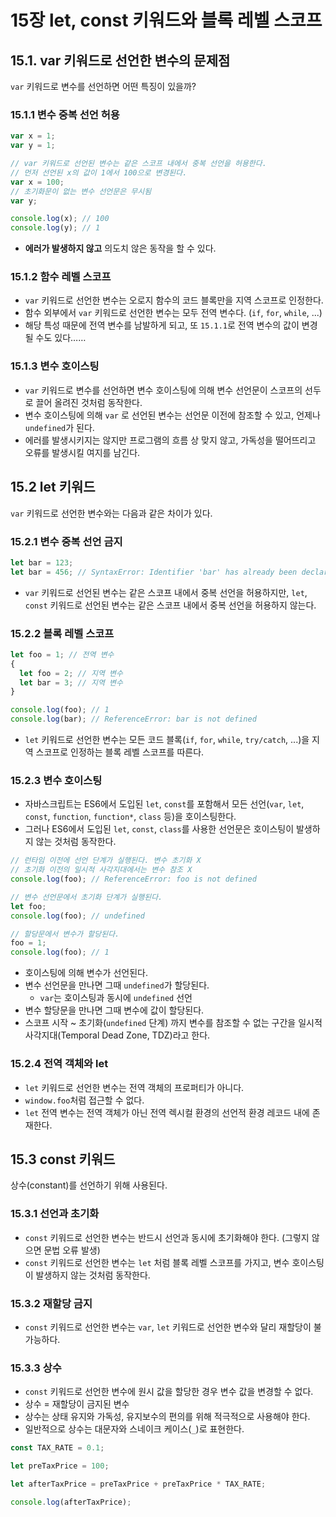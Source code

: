 # 15장 let, const 키워드와 블록 레벨 스코프

## 15.1. var 키워드로 선언한 변수의 문제점

`var` 키워드로 변수를 선언하면 어떤 특징이 있을까?

### 15.1.1 변수 중복 선언 허용

```javascript
var x = 1;
var y = 1;

// var 키워드로 선언된 변수는 같은 스코프 내에서 중복 선언을 허용한다.
// 먼저 선언된 x의 값이 1에서 100으로 변경된다.
var x = 100;
// 초기화문이 없는 변수 선언문은 무시됨
var y;

console.log(x); // 100
console.log(y); // 1
```

- **에러가 발생하지 않고** 의도치 않은 동작을 할 수 있다.

### 15.1.2 함수 레벨 스코프

- `var` 키워드로 선언한 변수는 오로지 함수의 코드 블록만을 지역 스코프로 인정한다.
- 함수 외부에서 `var` 키워드로 선언한 변수는 모두 전역 변수다. (`if`, `for`, `while`, ...)
- 해당 특성 때문에 전역 변수를 남발하게 되고, 또 `15.1.1`로 전역 변수의 값이 변경될 수도 있다……

### 15.1.3 변수 호이스팅

- `var` 키워드로 변수를 선언하면 변수 호이스팅에 의해 변수 선언문이 스코프의 선두로 끌어 올려진 것처럼 동작한다.
- 변수 호이스팅에 의해 `var` 로 선언된 변수는 선언문 이전에 참조할 수 있고, 언제나 `undefined`가 된다.
- 에러를 발생시키지는 않지만 프로그램의 흐름 상 맞지 않고, 가독성을 떨어뜨리고 오류를 발생시킬 여지를 남긴다.

## 15.2 let 키워드

`var` 키워드로 선언한 변수와는 다음과 같은 차이가 있다.

### 15.2.1 변수 중복 선언 금지

```javascript
let bar = 123;
let bar = 456; // SyntaxError: Identifier 'bar' has already been declared
```

- `var` 키워드로 선언된 변수는 같은 스코프 내에서 중복 선언을 허용하지만, `let`, `const` 키워드로 선언된 변수는 같은 스코프 내에서 중복 선언을 허용하지 않는다.

### 15.2.2 블록 레벨 스코프

```javascript
let foo = 1; // 전역 변수
{
  let foo = 2; // 지역 변수
  let bar = 3; // 지역 변수
}

console.log(foo); // 1
console.log(bar); // ReferenceError: bar is not defined
```

- `let` 키워드로 선언한 변수는 모든 코드 블록(`if`, `for`, `while`, `try/catch`, ...)을 지역 스코프로 인정하는 블록 레벨 스코프를 따른다.

### 15.2.3 변수 호이스팅

- 자바스크립트는 ES6에서 도입된 `let`, `const`를 포함해서 모든 선언(`var`, `let`, `const`, `function`, `function*`, `class` 등)을 호이스팅한다.
- 그러나 ES6에서 도입된 `let`, `const`, `class`를 사용한 선언문은 호이스팅이 발생하지 않는 것처럼 동작한다.

```javascript
// 런타임 이전에 선언 단계가 실행된다. 변수 초기화 X
// 초기화 이전의 일시적 사각지대에서는 변수 참조 X
console.log(foo); // ReferenceError: foo is not defined

// 변수 선언문에서 초기화 단계가 실행된다.
let foo;
console.log(foo); // undefined

// 할당문에서 변수가 할당된다.
foo = 1;
console.log(foo); // 1
```

- 호이스팅에 의해 변수가 선언된다.
- 변수 선언문을 만나면 그때 `undefined`가 할당된다.
  - `var`는 호이스팅과 동시에 `undefined` 선언
- 변수 할당문을 만나면 그때 변수에 값이 할당된다.
- 스코프 시작 ~ 초기화(`undefined` 단계) 까지 변수를 참조할 수 없는 구간을 일시적 사각지대(Temporal Dead Zone, TDZ)라고 한다.

### 15.2.4 전역 객체와 let

- `let` 키워드로 선언한 변수는 전역 객체의 프로퍼티가 아니다.
- `window.foo`처럼 접근할 수 없다.
- `let` 전역 변수는 전역 객체가 아닌 전역 렉시컬 환경의 선언적 환경 레코드 내에 존재한다.

## 15.3 const 키워드

상수(constant)를 선언하기 위해 사용된다.

### 15.3.1 선언과 초기화

- `const` 키워드로 선언한 변수는 반드시 선언과 동시에 초기화해야 한다. (그렇지 않으면 문법 오류 발생)
- `const` 키워드로 선언한 변수는 `let` 처럼 블록 레벨 스코프를 가지고, 변수 호이스팅이 발생하지 않는 것처럼 동작한다.

### 15.3.2 재할당 금지

- `const` 키워드로 선언한 변수는 `var`, `let` 키워드로 선언한 변수와 달리 재할당이 불가능하다.

### 15.3.3 상수

- `const` 키워드로 선언한 변수에 원시 값을 할당한 경우 변수 값을 변경할 수 없다.
- 상수 = 재할당이 금지된 변수
- 상수는 상태 유지와 가독성, 유지보수의 편의를 위해 적극적으로 사용해야 한다.
- 일반적으로 상수는 대문자와 스네이크 케이스(`_`)로 표현한다.

```javascript
const TAX_RATE = 0.1;

let preTaxPrice = 100;

let afterTaxPrice = preTaxPrice + preTaxPrice * TAX_RATE;

console.log(afterTaxPrice);
```
